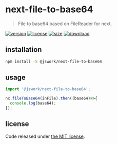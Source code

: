 # next-file-to-base64
> File to base64 based on FileReader for next.

[![version][version-image]][version-url]
[![license][license-image]][license-url]
[![size][size-image]][size-url]
[![download][download-image]][download-url]

## installation
```bash
npm install -S @jswork/next-file-to-base64
```

## usage
```js
import '@jswork/next-file-to-base64';

nx.fileToBase64(inFile).then((base64)=>{
  console.log(base64);
});
```

## license
Code released under [the MIT license](https://github.com/afeiship/next-file-to-base64/blob/master/LICENSE.txt).

[version-image]: https://img.shields.io/npm/v/@jswork/next-file-to-base64
[version-url]: https://npmjs.org/package/@jswork/next-file-to-base64

[license-image]: https://img.shields.io/npm/l/@jswork/next-file-to-base64
[license-url]: https://github.com/afeiship/next-file-to-base64/blob/master/LICENSE.txt

[size-image]: https://img.shields.io/bundlephobia/minzip/@jswork/next-file-to-base64
[size-url]: https://github.com/afeiship/next-file-to-base64/blob/master/dist/next-file-to-base64.min.js

[download-image]: https://img.shields.io/npm/dm/@jswork/next-file-to-base64
[download-url]: https://www.npmjs.com/package/@jswork/next-file-to-base64
